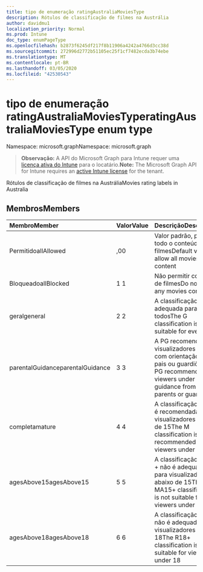 ```yaml
---
title: tipo de enumeração ratingAustraliaMoviesType
description: Rótulos de classificação de filmes na Austrália
author: davidmu1
localization_priority: Normal
ms.prod: Intune
doc_type: enumPageType
ms.openlocfilehash: b2873f6245df217f8b11906a4242a4766d3cc38d
ms.sourcegitcommit: 272996d2772b51105ec25f1cf7482ecda3b74ebe
ms.translationtype: MT
ms.contentlocale: pt-BR
ms.lasthandoff: 03/05/2020
ms.locfileid: "42530543"
---
```

# <a name="ratingaustraliamoviestype-enum-type"></a><span data-ttu-id="4c29c-103">tipo de enumeração ratingAustraliaMoviesType</span><span class="sxs-lookup"><span data-stu-id="4c29c-103">ratingAustraliaMoviesType enum type</span></span>

<span data-ttu-id="4c29c-104">Namespace: microsoft.graph</span><span class="sxs-lookup"><span data-stu-id="4c29c-104">Namespace: microsoft.graph</span></span>

> <span data-ttu-id="4c29c-105">**Observação:** A API do Microsoft Graph para Intune requer uma [licença ativa do Intune](https://go.microsoft.com/fwlink/?linkid=839381) para o locatário.</span><span class="sxs-lookup"><span data-stu-id="4c29c-105">**Note:** The Microsoft Graph API for Intune requires an [active Intune license](https://go.microsoft.com/fwlink/?linkid=839381) for the tenant.</span></span>

<span data-ttu-id="4c29c-106">Rótulos de classificação de filmes na Austrália</span><span class="sxs-lookup"><span data-stu-id="4c29c-106">Movies rating labels in Australia</span></span>

## <a name="members"></a><span data-ttu-id="4c29c-107">Membros</span><span class="sxs-lookup"><span data-stu-id="4c29c-107">Members</span></span>
|<span data-ttu-id="4c29c-108">Membro</span><span class="sxs-lookup"><span data-stu-id="4c29c-108">Member</span></span>|<span data-ttu-id="4c29c-109">Valor</span><span class="sxs-lookup"><span data-stu-id="4c29c-109">Value</span></span>|<span data-ttu-id="4c29c-110">Descrição</span><span class="sxs-lookup"><span data-stu-id="4c29c-110">Description</span></span>|
|:---|:---|:---|
|<span data-ttu-id="4c29c-111">Permitido</span><span class="sxs-lookup"><span data-stu-id="4c29c-111">allAllowed</span></span>|<span data-ttu-id="4c29c-112">,0</span><span class="sxs-lookup"><span data-stu-id="4c29c-112">0</span></span>|<span data-ttu-id="4c29c-113">Valor padrão, permitir todo o conteúdo de filmes</span><span class="sxs-lookup"><span data-stu-id="4c29c-113">Default value, allow all movies content</span></span>|
|<span data-ttu-id="4c29c-114">Bloqueado</span><span class="sxs-lookup"><span data-stu-id="4c29c-114">allBlocked</span></span>|<span data-ttu-id="4c29c-115">1 </span><span class="sxs-lookup"><span data-stu-id="4c29c-115">1</span></span>|<span data-ttu-id="4c29c-116">Não permitir conteúdo de filmes</span><span class="sxs-lookup"><span data-stu-id="4c29c-116">Do not allow any movies content</span></span>|
|<span data-ttu-id="4c29c-117">geral</span><span class="sxs-lookup"><span data-stu-id="4c29c-117">general</span></span>|<span data-ttu-id="4c29c-118">2 </span><span class="sxs-lookup"><span data-stu-id="4c29c-118">2</span></span>|<span data-ttu-id="4c29c-119">A classificação G é adequada para todos</span><span class="sxs-lookup"><span data-stu-id="4c29c-119">The G classification is suitable for everyone</span></span>|
|<span data-ttu-id="4c29c-120">parentalGuidance</span><span class="sxs-lookup"><span data-stu-id="4c29c-120">parentalGuidance</span></span>|<span data-ttu-id="4c29c-121">3 </span><span class="sxs-lookup"><span data-stu-id="4c29c-121">3</span></span>|<span data-ttu-id="4c29c-122">A PG recomenda visualizadores em 15 com orientação de pais ou guardiões</span><span class="sxs-lookup"><span data-stu-id="4c29c-122">The PG recommends viewers under 15 with guidance from parents or guardians</span></span>|
|<span data-ttu-id="4c29c-123">completa</span><span class="sxs-lookup"><span data-stu-id="4c29c-123">mature</span></span>|<span data-ttu-id="4c29c-124">4 </span><span class="sxs-lookup"><span data-stu-id="4c29c-124">4</span></span>|<span data-ttu-id="4c29c-125">A classificação M não é recomendada para visualizadores abaixo de 15</span><span class="sxs-lookup"><span data-stu-id="4c29c-125">The M classification is not recommended for viewers under 15</span></span>|
|<span data-ttu-id="4c29c-126">agesAbove15</span><span class="sxs-lookup"><span data-stu-id="4c29c-126">agesAbove15</span></span>|<span data-ttu-id="4c29c-127">5 </span><span class="sxs-lookup"><span data-stu-id="4c29c-127">5</span></span>|<span data-ttu-id="4c29c-128">A classificação MA15 + não é adequada para visualizadores abaixo de 15</span><span class="sxs-lookup"><span data-stu-id="4c29c-128">The MA15+ classification is not suitable for viewers under 15</span></span>|
|<span data-ttu-id="4c29c-129">agesAbove18</span><span class="sxs-lookup"><span data-stu-id="4c29c-129">agesAbove18</span></span>|<span data-ttu-id="4c29c-130">6 </span><span class="sxs-lookup"><span data-stu-id="4c29c-130">6</span></span>|<span data-ttu-id="4c29c-131">A classificação R18 + não é adequada para visualizadores em 18</span><span class="sxs-lookup"><span data-stu-id="4c29c-131">The R18+ classification is not suitable for viewers under 18</span></span>|




